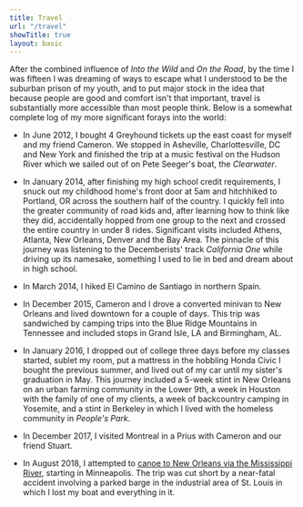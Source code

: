 ```yaml
---
title: Travel
url: "/travel"
showTitle: true
layout: basic
---
```


After the combined influence of *Into the Wild* and *On the Road*, by the time I was fifteen I was dreaming of ways to escape what I understood to be the suburban prison of my youth, and to put major stock in the idea that because people are good and comfort isn't that important, travel is substantially more accessible than most people think. Below is a somewhat complete log of my more significant forays into the world:

* In June 2012, I bought 4 Greyhound tickets up the east coast for myself and my friend Cameron. We stopped in Asheville, Charlottesville, DC and New York and finished the trip at a music festival on the Hudson River which we sailed out of on Pete Seeger's boat, the *Clearwater*.

* In January 2014, after finishing my high school credit requirements, I snuck out my childhood home's front door at 5am and hitchhiked to Portland, OR across the southern half of the country. I quickly fell into the greater community of road kids and, after learning how to think like they did, accidentally hopped from one group to the next and crossed the entire country in under 8 rides. Significant visits included Athens, Atlanta, New Orleans, Denver and the Bay Area. The pinnacle of this journey was listening to the Decemberists' track *California One* while driving up its namesake, something I used to lie in bed and dream about in high school.

* In March 2014, I hiked El Camino de Santiago in northern Spain. 

* In December 2015, Cameron and I drove a converted minivan to New Orleans and lived downtown for a couple of days. This trip was sandwiched by camping trips into the Blue Ridge Mountains in Tennessee and included stops in Grand Isle, LA and Birmingham, AL.

* In January 2016, I dropped out of college three days before my classes started, sublet my room, put a mattress in the hobbling Honda Civic I bought the previous summer, and lived out of my car until my sister's graduation in May. This journey included a 5-week stint in New Orleans on an urban farming community in the Lower 9th, a week in Houston with the family of one of my clients, a week of backcountry camping in Yosemite, and a stint in Berkeley in which I lived with the homeless community in *People's Park*.

* In December 2017, I visited Montreal in a Prius with Cameron and our friend Stuart.

* In August 2018, I attempted to [canoe to New Orleans via the Mississippi River](/mississippi.html), starting in Minneapolis. The trip was cut short by a near-fatal accident involving a parked barge in the industrial area of St. Louis in which I lost my boat and everything in it.
